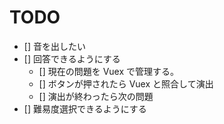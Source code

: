 # TODO

- [] 音を出したい
- [] 回答できるようにする
  - [] 現在の問題を Vuex で管理する。
  - [] ボタンが押されたら Vuex と照合して演出
  - [] 演出が終わったら次の問題
- [] 難易度選択できるようにする
